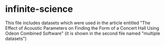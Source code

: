 # infinite-science
This file includes datasets which were used in the article entitled "The Effect of Acoustic Parameters on Finding the Form of a Concert Hall Using Odeon Combined Software" (it is shown in the second file named "multiple datasets")
